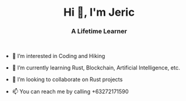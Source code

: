 <h1 align="center">Hi 👋, I'm Jeric</h1>
<h3 align="center">A Lifetime Learner</h3>

<br/>  

- 👀 I’m interested in Coding and Hiking

- 🌱 I’m currently learning Rust, Blockchain, Artificial Intelligence, etc.

- 💞️ I’m looking to collaborate on Rust projects

- 📫 You can reach me by calling +63272171590
